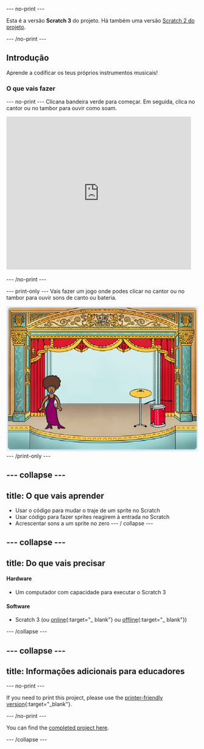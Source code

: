 \--- no-print \---

Esta é a versão **Scratch 3** do projeto. Há também uma versão [Scratch 2 do projeto](https://projects.raspberrypi.org/en/projects/rock-band-scratch2).

\--- /no-print \---

## Introdução

Aprende a codificar os teus próprios instrumentos musicais!

### O que vais fazer

\--- no-print \--- Clicana bandeira verde para começar. Em seguida, clica no cantor ou no tambor para ouvir como soam.

<div class="scratch-preview">
  <iframe allowtransparency="true" width="485" height="402" src="https://scratch.mit.edu/projects/embed/276872220/?autostart=false" frameborder="0" scrolling="no"></iframe>
</div>

\--- /no-print \---

\--- print-only \--- Vais fazer um jogo onde podes clicar no cantor ou no tambor para ouvir sons de canto ou bateria.

![game screenshot](images/demo.png) \--- /print-only \---

## \--- collapse \---

## title: O que vais aprender

+ Usar o código para mudar o traje de um sprite no Scratch
+ Usar código para fazer sprites reagirem à entrada no Scratch
+ Acrescentar sons a um sprite no zero \--- / collapse \---

## \--- collapse \---

## title: Do que vais precisar

#### Hardware

+ Um computador com capacidade para executar o Scratch 3

#### Software

+ Scratch 3 (ou [online](http://rpf.io/scratchon){:target="_ blank"} ou [offline](http://rpf.io/scratchoff){:target="_ blank"})

\--- /collapse \---

## \--- collapse \---

## title: Informações adicionais para educadores

\--- no-print \---

If you need to print this project, please use the [printer-friendly version](https://projects.raspberrypi.org/en/projects/rock-band/print){:target="_blank"}.

\--- /no-print \---

You can find the [completed project here](http://rpf.io/p/en/rock-band-get).

\--- /collapse \---